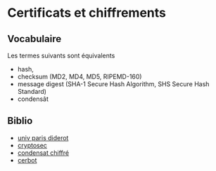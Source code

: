 # Certificats et chiffrements

## Vocabulaire

Les termes suivants sont équivalents 
- hash,
- checksum (MD2, MD4, MD5, RIPEMD-160)
- message digest (SHA-1 Secure Hash Algorithm, SHS Secure Hash Standard)
- condensât 

## Biblio

- [univ paris diderot](https://www.eila.univ-paris-diderot.fr/sysadmin/securite/ca/chiffrement)
- [cryptosec](https://www.cryptosec.org/?Fonctions-de-condensation)
- [condensat chiffré](https://cryptosec.org/Signature-electronique-et-chiffrement-mixte)
- [cerbot](https://certbot.eff.org/)
